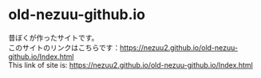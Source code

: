 # old-nezuu-github.io
昔ぼくが作ったサイトです。<br>
このサイトのリンクはこちらです：https://nezuu2.github.io/old-nezuu-github.io/Index.html<br>
This link of site is: https://nezuu2.github.io/old-nezuu-github.io/Index.html<br>
